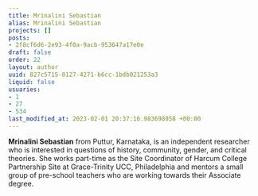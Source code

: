 ```yaml
---
title: Mrinalini Sebastian
alias: Mrinalini Sebastian
projects: []
posts:
- 2f8cf6d6-2e93-4f0a-9acb-953647a17e0e
draft: false
order: 22
layout: author
uuid: 827c5715-0127-4271-b6cc-1bdb021253a3
liquid: false
usuaries:
- 1
- 27
- 534
last_modified_at: 2023-02-01 20:37:16.983698058 +00:00
---
```


<p><strong>Mrinalini Sebastian</strong> from Puttur, Karnataka, is an independent researcher who is interested in questions of history, community, gender, and critical theories. She works part-time as the Site Coordinator of Harcum College Partnership Site at Grace-Trinity UCC, Philadelphia and mentors a small group of pre-school teachers who are working towards their Associate degree.</p>